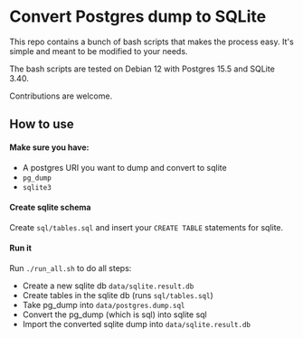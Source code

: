 # Convert Postgres dump to SQLite

This repo contains a bunch of bash scripts that makes the process easy. It's simple and meant to be modified to your needs.

The bash scripts are tested on Debian 12 with Postgres 15.5 and SQLite 3.40.

Contributions are welcome.


## How to use

#### Make sure you have:

- A postgres URI you want to dump and convert to sqlite
- `pg_dump`
- `sqlite3`

#### Create sqlite schema

Create `sql/tables.sql` and insert your `CREATE TABLE` statements for sqlite.

#### Run it

Run `./run_all.sh` to do all steps:

- Create a new sqlite db `data/sqlite.result.db`
- Create tables in the sqlite db (runs `sql/tables.sql`)
- Take pg_dump into `data/postgres.dump.sql`
- Convert the pg_dump (which is sql) into sqlite sql
- Import the converted sqlite dump into `data/sqlite.result.db`
